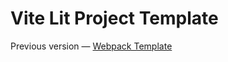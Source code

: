 # Vite Lit Project Template

Previous version — [Webpack Template](https://github.com/andrewlevada/webpack-lit-template)
